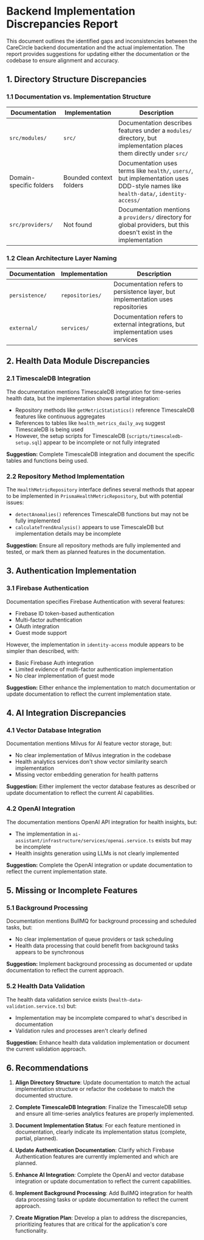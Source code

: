 # Backend Implementation Discrepancies Report

This document outlines the identified gaps and inconsistencies between the CareCircle backend documentation and the actual implementation. The report provides suggestions for updating either the documentation or the codebase to ensure alignment and accuracy.

## 1. Directory Structure Discrepancies

### 1.1 Documentation vs. Implementation Structure

| Documentation | Implementation | Description |
|---------------|---------------|-------------|
| `src/modules/` | `src/` | Documentation describes features under a `modules/` directory, but implementation places them directly under `src/` |
| Domain-specific folders | Bounded context folders | Documentation uses terms like `health/`, `users/`, but implementation uses DDD-style names like `health-data/`, `identity-access/` |
| `src/providers/` | Not found | Documentation mentions a `providers/` directory for global providers, but this doesn't exist in the implementation |

### 1.2 Clean Architecture Layer Naming

| Documentation | Implementation | Description |
|---------------|---------------|-------------|
| `persistence/` | `repositories/` | Documentation refers to persistence layer, but implementation uses repositories |
| `external/` | `services/` | Documentation refers to external integrations, but implementation uses services |

## 2. Health Data Module Discrepancies

### 2.1 TimescaleDB Integration

The documentation mentions TimescaleDB integration for time-series health data, but the implementation shows partial integration:

- Repository methods like `getMetricStatistics()` reference TimescaleDB features like continuous aggregates
- References to tables like `health_metrics_daily_avg` suggest TimescaleDB is being used
- However, the setup scripts for TimescaleDB (`scripts/timescaledb-setup.sql`) appear to be incomplete or not fully integrated

**Suggestion:** Complete TimescaleDB integration and document the specific tables and functions being used.

### 2.2 Repository Method Implementation

The `HealthMetricRepository` interface defines several methods that appear to be implemented in `PrismaHealthMetricRepository`, but with potential issues:

- `detectAnomalies()` references TimescaleDB functions but may not be fully implemented
- `calculateTrendAnalysis()` appears to use TimescaleDB but implementation details may be incomplete

**Suggestion:** Ensure all repository methods are fully implemented and tested, or mark them as planned features in the documentation.

## 3. Authentication Implementation

### 3.1 Firebase Authentication

Documentation specifies Firebase Authentication with several features:

- Firebase ID token-based authentication
- Multi-factor authentication
- OAuth integration
- Guest mode support

However, the implementation in `identity-access` module appears to be simpler than described, with:

- Basic Firebase Auth integration
- Limited evidence of multi-factor authentication implementation
- No clear implementation of guest mode

**Suggestion:** Either enhance the implementation to match documentation or update documentation to reflect the current implementation state.

## 4. AI Integration Discrepancies

### 4.1 Vector Database Integration

Documentation mentions Milvus for AI feature vector storage, but:

- No clear implementation of Milvus integration in the codebase
- Health analytics services don't show vector similarity search implementation
- Missing vector embedding generation for health patterns

**Suggestion:** Either implement the vector database features as described or update documentation to reflect the current AI capabilities.

### 4.2 OpenAI Integration

The documentation mentions OpenAI API integration for health insights, but:

- The implementation in `ai-assistant/infrastructure/services/openai.service.ts` exists but may be incomplete
- Health insights generation using LLMs is not clearly implemented

**Suggestion:** Complete the OpenAI integration or update documentation to reflect the current implementation state.

## 5. Missing or Incomplete Features

### 5.1 Background Processing

Documentation mentions BullMQ for background processing and scheduled tasks, but:

- No clear implementation of queue providers or task scheduling
- Health data processing that could benefit from background tasks appears to be synchronous

**Suggestion:** Implement background processing as documented or update documentation to reflect the current approach.

### 5.2 Health Data Validation

The health data validation service exists (`health-data-validation.service.ts`) but:

- Implementation may be incomplete compared to what's described in documentation
- Validation rules and processes aren't clearly defined

**Suggestion:** Enhance health data validation implementation or document the current validation approach.

## 6. Recommendations

1. **Align Directory Structure**: Update documentation to match the actual implementation structure or refactor the codebase to match the documented structure.

2. **Complete TimescaleDB Integration**: Finalize the TimescaleDB setup and ensure all time-series analytics features are properly implemented.

3. **Document Implementation Status**: For each feature mentioned in documentation, clearly indicate its implementation status (complete, partial, planned).

4. **Update Authentication Documentation**: Clarify which Firebase Authentication features are currently implemented and which are planned.

5. **Enhance AI Integration**: Complete the OpenAI and vector database integration or update documentation to reflect the current capabilities.

6. **Implement Background Processing**: Add BullMQ integration for health data processing tasks or update documentation to reflect the current approach.

7. **Create Migration Plan**: Develop a plan to address the discrepancies, prioritizing features that are critical for the application's core functionality. 